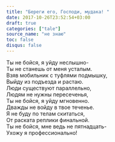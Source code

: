 ```yaml
---
title: "Береги его, Господи, мудака! "
date: 2017-10-26T23:52:54+03:00
draft: true
categories: ["tale"]
source_name: "не знаю"
toc: false
disqus: false
---
```

Ты не бойся, я уйду неслышно-  
Ты не станешь от меня усталым.  
Взяв мобильник с туфлями подмышку,  
Выйду из подъезда и растаю.  
Люди существуют параллельно,  
Людям не нужны пересеченья,  
Ты не бойся, я уйду мгновенно.  
Дважды не войду в твое теченье.  
Я не буду по телам скитаться,  
От раската реплики финальной.  
Ты не бойся, мне ведь не пятнадцать-  
Ухожу я профессионально!  

<!--more-->
